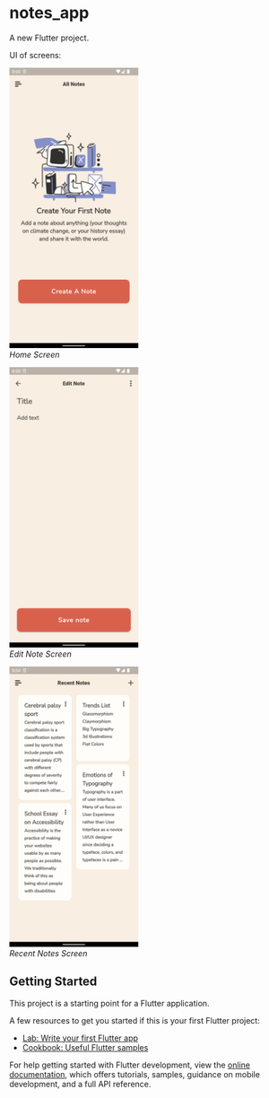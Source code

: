 # notes_app

A new Flutter project.

UI of screens:

<img src="./assets/images/Home%20Screen.png" height=500><br/>*Home Screen*

<img src="./assets/images/Edit%20Note%20Screen.png" height=500><br/>*Edit Note Screen*

<img src="./assets/images/Recent%20Notes.png" height=500 ><br/>*Recent Notes Screen*


## Getting Started

This project is a starting point for a Flutter application.

A few resources to get you started if this is your first Flutter project:

- [Lab: Write your first Flutter app](https://docs.flutter.dev/get-started/codelab)
- [Cookbook: Useful Flutter samples](https://docs.flutter.dev/cookbook)

For help getting started with Flutter development, view the
[online documentation](https://docs.flutter.dev/), which offers tutorials,
samples, guidance on mobile development, and a full API reference.
